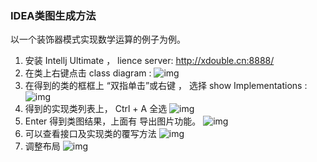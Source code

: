 ### IDEA类图生成方法

以一个装饰器模式实现数学运算的例子为例。

1. 安装 Intellj Ultimate ， lience server: <http://xdouble.cn:8888/>
2. 在类上右键点击 class diagram :
   ![img](https://images2018.cnblogs.com/blog/502996/201807/502996-20180709234901253-1511188828.png)
3. 在得到的类的框框上 “双指单击”或右键 ， 选择 show Implementations :
   ![img](https://images2018.cnblogs.com/blog/502996/201807/502996-20180709234914746-724554455.png)
4. 得到的实现类列表上， Ctrl + A 全选
   ![img](https://images2018.cnblogs.com/blog/502996/201807/502996-20180709234941706-705224260.png)
5. Enter 得到类图结果，上面有 导出图片功能。
   ![img](https://images2018.cnblogs.com/blog/502996/201807/502996-20180709235002426-1963150946.png)
6. 可以查看接口及实现类的覆写方法
   ![img](https://images2018.cnblogs.com/blog/502996/201807/502996-20180709235639598-616071228.png)
7. 调整布局
   ![img](https://images2018.cnblogs.com/blog/502996/201807/502996-20180709235017496-1001273092.png)